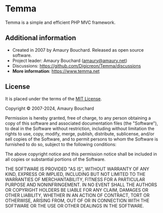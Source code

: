 Temma
=====
Temma is a simple and efficient PHP MVC framework.

Additional information
----------------------
* Created in 2007 by Amaury Bouchard. Released as open source software.
* Project leader: Amaury Bouchard (amaury@amaury.net)
* Discussions: https://github.com/Digicreon/Temma/discussions
* **More information**: https://www.temma.net

License
-------
It is placed under the terms of the [MIT License](http://www.opensource.org/licenses/mit-license.php).

Copyright © 2007-2024, Amaury Bouchard

Permission is hereby granted, free of charge, to any person obtaining a copy of this software and associated documentation files (the "Software"), to deal in the Software without restriction, including without limitation the rights to use, copy, modify, merge, publish, distribute, sublicense, and/or sell copies of the Software, and to permit persons to whom the Software is furnished to do so, subject to the following conditions:

The above copyright notice and this permission notice shall be included in all copies or substantial portions of the Software.

THE SOFTWARE IS PROVIDED "AS IS", WITHOUT WARRANTY OF ANY KIND, EXPRESS OR IMPLIED, INCLUDING BUT NOT LIMITED TO THE WARRANTIES OF MERCHANTABILITY, FITNESS FOR A PARTICULAR PURPOSE AND NONINFRINGEMENT. IN NO EVENT SHALL THE AUTHORS OR COPYRIGHT HOLDERS BE LIABLE FOR ANY CLAIM, DAMAGES OR OTHER LIABILITY, WHETHER IN AN ACTION OF CONTRACT, TORT OR OTHERWISE, ARISING FROM, OUT OF OR IN CONNECTION WITH THE SOFTWARE OR THE USE OR OTHER DEALINGS IN THE SOFTWARE.

